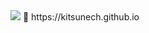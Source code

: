 <img src="https://img.shields.io/badge/GitHub-181717?style=for-the-badge&logo=GitHub&logoColor=white">
🦊 https://kitsunech.github.io
